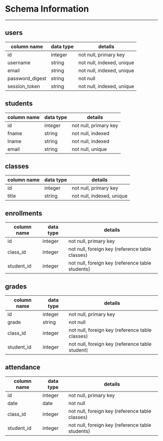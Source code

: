 # Schema Information
___

## users
column name     | data type | details
----------------|-----------|-----------------------
id              | integer   | not null, primary key
username        | string    | not null, indexed, unique
email           | string    | not null, indexed, unique
password_digest | string    | not null
session_token   | string    | not null, indexed, unique

## students
column name     | data type | details
----------------|-----------|-----------------------
id              | integer   | not null, primary key
fname           | string    | not null, indexed
lname           | string    | not null, indexed
email           | string    | not null, unique

## classes
column name         | data type | details
--------------------|-----------|-----------------------
id                  | integer   | not null, primary key
title               | string    | not null, indexed, unique

## enrollments
column name         | data type | details
--------------------|-----------|-----------------------
id                  | integer   | not null, primary key
class_id            | integer   | not null, foreign key (reference table classes)
student_id          | integer   | not null, foreign key (reference table students)

## grades
column name         | data type | details
--------------------|-----------|-----------------------
id                  | integer   | not null, primary key
grade               | string    | not null
class_id            | integer   | not null, foreign key (reference table classes)
student_id          | integer   | not null, foreign key (reference table student)

## attendance
column name         | data type | details
--------------------|-----------|-----------------------
id                  | integer   | not null, primary key
date                | date      | not null
class_id            | integer   | not null, foreign key (reference table classes)
student_id          | integer   | not null, foreign key (reference table students)
